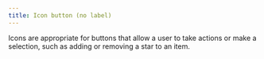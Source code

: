```yaml
---
title: Icon button (no label)
---
```


Icons are appropriate for buttons that allow a user to take actions or make a selection, such as adding or removing a star to an item.
